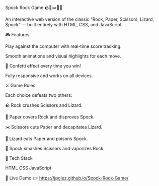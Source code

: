 Spock Rock Game 🪨🧻✂️🦎🖖


An interactive web version of the classic “Rock, Paper, Scissors, Lizard, Spock” — built entirely with HTML, CSS, and JavaScript.


🎮 Features


Play against the computer with real-time score tracking.

Smooth animations and visual highlights for each move.

🎊 Confetti effect every time you win!

Fully responsive and works on all devices.


⚔️ Game Rules

Each choice defeats two others:

🪨 Rock crushes Scissors and Lizard.

🧻 Paper covers Rock and disproves Spock.

✂️ Scissors cuts Paper and decapitates Lizard.

🦎 Lizard eats Paper and poisons Spock.

🖖 Spock smashes Scissors and vaporizes Rock.


🧠 Tech Stack

HTML
CSS
JavaScript


🚀 Live Demo
👉 https://jpglez.github.io/Spock-Rock-Game/
